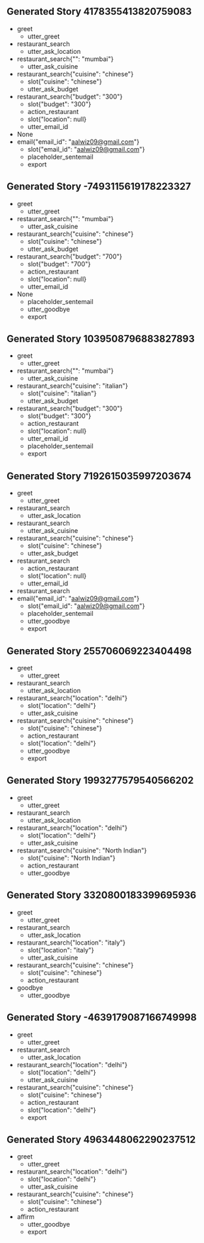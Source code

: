 
## Generated Story 4178355413820759083
* greet
    - utter_greet
* restaurant_search
    - utter_ask_location
* restaurant_search{"": "mumbai"}
    - utter_ask_cuisine
* restaurant_search{"cuisine": "chinese"}
    - slot{"cuisine": "chinese"}
    - utter_ask_budget
* restaurant_search{"budget": "300"}
    - slot{"budget": "300"}
    - action_restaurant
    - slot{"location": null}
    - utter_email_id
* None
* email{"email_id": "aalwiz09@gmail.com"}
    - slot{"email_id": "aalwiz09@gmail.com"}
    - placeholder_sentemail
    - export

## Generated Story -7493115619178223327
* greet
    - utter_greet
* restaurant_search{"": "mumbai"}
    - utter_ask_cuisine
* restaurant_search{"cuisine": "chinese"}
    - slot{"cuisine": "chinese"}
    - utter_ask_budget
* restaurant_search{"budget": "700"}
    - slot{"budget": "700"}
    - action_restaurant
    - slot{"location": null}
    - utter_email_id
* None
    - placeholder_sentemail
    - utter_goodbye
    - export

## Generated Story 1039508796883827893
* greet
    - utter_greet
* restaurant_search{"": "mumbai"}
    - utter_ask_cuisine
* restaurant_search{"cuisine": "italian"}
    - slot{"cuisine": "italian"}
    - utter_ask_budget
* restaurant_search{"budget": "300"}
    - slot{"budget": "300"}
    - action_restaurant
    - slot{"location": null}
    - utter_email_id
    - placeholder_sentemail
    - export

## Generated Story 7192615035997203674
* greet
    - utter_greet
* restaurant_search
    - utter_ask_location
* restaurant_search
    - utter_ask_cuisine
* restaurant_search{"cuisine": "chinese"}
    - slot{"cuisine": "chinese"}
    - utter_ask_budget
* restaurant_search
    - action_restaurant
    - slot{"location": null}
    - utter_email_id
* restaurant_search
* email{"email_id": "aalwiz09@gmail.com"}
    - slot{"email_id": "aalwiz09@gmail.com"}
    - placeholder_sentemail
    - utter_goodbye
    - export



## Generated Story 255706069223404498
* greet
    - utter_greet
* restaurant_search
    - utter_ask_location
* restaurant_search{"location": "delhi"}
    - slot{"location": "delhi"}
    - utter_ask_cuisine
* restaurant_search{"cuisine": "chinese"}
    - slot{"cuisine": "chinese"}
    - action_restaurant
    - slot{"location": "delhi"}
    - utter_goodbye
    - export

## Generated Story 1993277579540566202
* greet
    - utter_greet
* restaurant_search
    - utter_ask_location
* restaurant_search{"location": "delhi"}
    - slot{"location": "delhi"}
    - utter_ask_cuisine
* restaurant_search{"cuisine": "North Indian"}
    - slot{"cuisine": "North Indian"}
    - action_restaurant
    - utter_goodbye

## Generated Story 3320800183399695936
* greet
    - utter_greet
* restaurant_search
    - utter_ask_location
* restaurant_search{"location": "italy"}
    - slot{"location": "italy"}
	- utter_ask_cuisine
* restaurant_search{"cuisine": "chinese"}
    - slot{"cuisine": "chinese"}
    - action_restaurant
* goodbye
    - utter_goodbye

## Generated Story -4639179087166749998
* greet
    - utter_greet
* restaurant_search
    - utter_ask_location
* restaurant_search{"location": "delhi"}
    - slot{"location": "delhi"}
    - utter_ask_cuisine
* restaurant_search{"cuisine": "chinese"}
    - slot{"cuisine": "chinese"}
    - action_restaurant
    - slot{"location": "delhi"}
    - export


## Generated Story 4963448062290237512
* greet
    - utter_greet
* restaurant_search{"location": "delhi"}
    - slot{"location": "delhi"}
    - utter_ask_cuisine
* restaurant_search{"cuisine": "chinese"}
    - slot{"cuisine": "chinese"}
    - action_restaurant
* affirm
    - utter_goodbye
    - export
